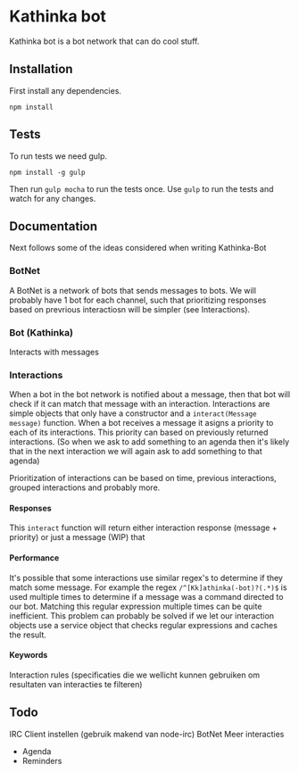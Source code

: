 # Kathinka bot
Kathinka bot is a bot network that can do cool stuff.

## Installation
First install any dependencies.
```
npm install
```

## Tests
To run tests we need gulp.
```
npm install -g gulp
```

Then run `gulp mocha` to run the tests once.
Use `gulp` to run the tests and watch for any changes.


## Documentation
Next follows some of the ideas considered when writing Kathinka-Bot

### BotNet
A BotNet is a network of bots that sends messages to bots.
We will probably have 1 bot for each channel, such that prioritizing responses based on prevrious interactiosn will be simpler (see Interactions).

### Bot (Kathinka)
Interacts with messages

### Interactions
When a bot in the bot network is notified about a message, then that bot will check if it can match that message with an interaction.
Interactions are simple objects that only have a constructor and a `interact(Message message)` function.
When a bot receives a message it asigns a priority to each of its interactions.
This priority can based on previously returned interactions.
(So when we ask to add something to an agenda then it's likely that in the next interaction we will again ask to add something to that agenda)

Prioritization of interactions can be based on time, previous interactions, grouped interactions and probably more.

#### Responses
This `interact` function will return either interaction response (message + priority) or just a message (WIP) that 

#### Performance
It's possible that some interactions use similar regex's to determine if they match some message.
For example the regex `/^[Kk]athinka(-bot)?(.*)$` is used multiple times to determine if a message was a command directed to our bot.
Matching this regular expression multiple times can be quite inefficient.
This problem can probably be solved if we let our interaction objects use a service object that checks regular expressions and caches the result.


#### Keywords
Interaction rules (specificaties die we wellicht kunnen gebruiken om resultaten van interacties te filteren)


## Todo
IRC Client instellen (gebruik makend van node-irc)
BotNet
Meer interacties
- Agenda
- Reminders
